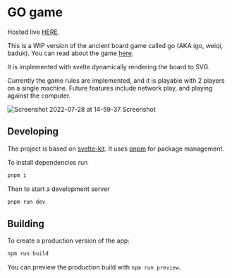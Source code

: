 # GO game

Hosted live [HERE](https://gowithfriends.netlify.app/play).

This is a WIP version of the ancient board game called go (AKA igo, weiqi, baduk). You can read about the game [here](https://en.wikipedia.org/wiki/Go_(game)).

It is implemented with svelte dynamically rendering the board to SVG.

Currently the game rules are implemented, and it is playable with 2 players on a single machine. Future features include network play, and playing against the computer.

![Screenshot 2022-07-28 at 14-59-37 Screenshot](https://user-images.githubusercontent.com/2590830/181627443-7a36f1cb-c693-422d-a13b-db97348c5853.png)

## Developing

The project is based on [svelte-kit](https://github.com/sveltejs/kit/). It uses [pnpm](https://pnpm.io/) for package management.

To install dependencies run

``` bash
pnpm i
```

Then to start a development server

``` bash
pnpm run dev
```

## Building

To create a production version of the app:

```bash
npm run build
```

You can preview the production build with `npm run preview`.
